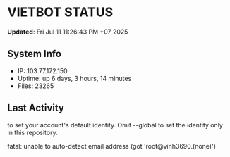 # VIETBOT STATUS
**Updated**: Fri Jul 11 11:26:43 PM +07 2025

## System Info
- IP: 103.77.172.150
- Uptime: up 6 days, 3 hours, 14 minutes
- Files: 23265

## Last Activity

to set your account's default identity.
Omit --global to set the identity only in this repository.

fatal: unable to auto-detect email address (got 'root@vinh3690.(none)')
